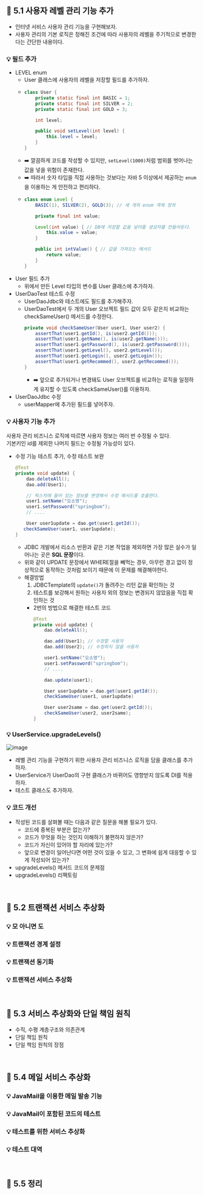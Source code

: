 ## 🌱 5.1 사용자 레벨 관리 기능 추가
* 인터넷 서비스 사용자 관리 기능을 구현해보자.
* 사용자 관리의 기본 로직은 정해진 조건에 따라 사용자의 레벨을 주기적으로 변경한다는 간단한 내용이다.
### 💡 필드 추가
* LEVEL enum
  * User 클래스에 사용자의 레벨을 저장할 필드를 추가하자.
  * ```java
    class User {
        private static final int BASIC = 1;
        private static final int SILVER = 2;
        private static final int GOLD = 3;
    
        int level;
    
        public void setLevel(int level) {
            this.level = level;
        }
    }
    ```
  * ➡️ 깔끔하게 코드를 작성할 수 있지만, `setLevel(1000)`처럼 범위를 벗어나는 값을 넣을 위험이 존재한다.
  * ➡️ 따라서 숫자 타입을 직접 사용하는 것보다는 자바 5 이상에서 제공하는 `enum`을 이용하는 게 안전하고 편리하다.
  * ```java
    class enum Level {
        BASIC(1), SILVER(2), GOLD(3); // 세 개의 enum 객체 정의
    
        private final int value;
    
        Level(int value) { // DB에 저장할 값을 넣어줄 생성자를 만들어둔다.
            this.value = value;
        }
    
        public int intValue() { // 값을 가져오는 메서드 
            return value;
        }
    }
    ```
* User 필드 추가
  * 위에서 만든 Level 타입의 변수를 User 클래스에 추가하자.
* UserDaoTest 테스트 수정
  * UserDaoJdbc와 테스트에도 필드를 추가해주자.
  * UserDaoTest에서 두 개의 User 오브젝트 필드 값이 모두 같은지 비교하는 checkSameUser() 메서드를 수정한다.
    ```java
    private void checkSameUser(User user1, User user2) {
        assertThat(user1.getId(), is(user2.getId()));
        assertThat(user1.getName(), is(user2.getName()));
        assertThat(user1.getPassword(), is(user2.getPassword()));
        assertThat(user1.getLevel(), user2.getLevel());
        assertThat(user1.getLogin(), user2.getLogin());
        assertThat(user1.getRecommed(), user2.getRecommed());
    }
    ```
    * ➡️ 앞으로 추가되거나 변경돼도 User 오브젝트를 비교하는 로직을 일정하게 유지할 수 있도록 checkSameUser()를 이용하자.
* UserDaoJdbc 수정
  * userMapper에 추가된 필드를 넣어주자.
### 💡 사용자 기능 추가
사용자 관리 비즈니스 로직에 따르면 사용자 정보는 여러 번 수정될 수 있다.   
기본키인 id를 제외한 나머지 필드는 수정될 가능성이 있다.
* 수정 기능 테스트 추가, 수정 테스트 보완
  ```java
  @Test
  private void update) {
      dao.deleteAll();
      dao.add(User1);

      // 픽스처에 들어 있는 정보를 변경해서 수정 메서드를 호출한다.
      user1.setName("오소영");
      user1.setPassword("springbom");
      // ....

      User user1update = dao.get(user1.getId());
     checkSameUser(user1, user1update);
  }
  ```
  * JDBC 개발에서 리소스 반환과 같은 기본 작업을 제외하면 가장 많은 실수가 일어나는 곳은 **SQL 문장**이다.
  * 위와 같이 UPDATE 문장에서 WHERE절을 빼먹는 경우, 아무런 경고 없이 정상적으로 동작하는 것처럼 보이기 때문에 이 문제를 해결해야한다.
  * 해결방법
    1. JDBCTemplate의 `update()`가 돌려주는 리턴 값을 확인하는 것
    2. 테스트를 보강해서 원하는 사용자 외의 정보는 변경되지 않았음을 직접 확인하는 것
    * 2번의 방법으로 해결한 테스트 코드
        ```java
        @Test
        private void update) {
            dao.deleteAll();
        
            dao.add(User1); // 수정할 사용자
            dao.add(User2); // 수정하지 않을 사용자
      
            user1.setName("오소영");
            user1.setPassword("springbom");
            // ....

            dao.update(user1);
      
            User user1update = dao.get(user1.getId());
            checkSameUser(user1, user1update)

            User user2same = dao.get(user2.getId());
            checkSameUser(user2, user2same);
        }
        ```
### 💡 UserService.upgradeLevels()
![image](https://github.com/syoh98/TIL/assets/76934280/c4a703f0-b7a9-4db8-a690-de5eea11949b)
* 레벨 관리 기능을 구현하기 위한 사용자 관리 비즈니스 로직을 담을 클래스를 추가하자.
* UserService가 UserDao의 구현 클래스가 바뀌어도 영향받지 않도록 DI를 적용하자.
* 테스트 클래스도 추가하자.
### 💡 코드 개선
* 작성된 코드를 살펴볼 때는 다음과 같은 질문을 해볼 필요가 있다.
  * 코드에 중복된 부분은 없는가?
  * 코드가 무엇을 하는 것인지 이해하기 불편하지 않은가?
  * 코드가 자신이 있어야 할 자리에 있는가?
  * 앞으로 변경이 일어난다면 어떤 것이 있을 수 있고, 그 변화에 쉽게 대응할 수 있게 작성되어 있는가?
* upgradeLevels() 메서드 코드의 문제점
* upgradeLevels() 리팩토링
</br>

## 🌱 5.2 트랜잭션 서비스 추상화
### 💡 모 아니면 도
### 💡 트랜잭션 경계 설정
### 💡 트랜잭션 동기화
### 💡 트랜잭션 서비스 추상화
</br>

## 🌱 5.3 서비스 추상화와 단일 책임 원칙
* 수직, 수평 계층구조와 의존관계
* 단일 책임 원칙
* 단일 책임 원칙의 장점
</br>

## 🌱 5.4 메일 서비스 추상화
### 💡 JavaMail을 이용한 메일 발송 기능
### 💡 JavaMail이 포함된 코드의 테스트
### 💡 테스트를 위한 서비스 추상화
### 💡 테스트 대역
</br>

## 🌱 5.5 정리
